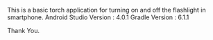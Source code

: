 This is a basic torch application for turning on and off the flashlight in smartphone.
Android Studio Version : 4.0.1
Gradle Version         : 6.1.1

Thank You.
